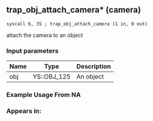 ## trap_obj_attach_camera* (camera)

`syscall 6, 35 ; trap_obj_attach_camera (1 in, 0 out)`

attach the camera to an object

### Input parameters
| Name | Type | Description
|------|------|------------
| obj   | YS::OBJ_125   | An object


### Example Usage From NA



### Appears in:



